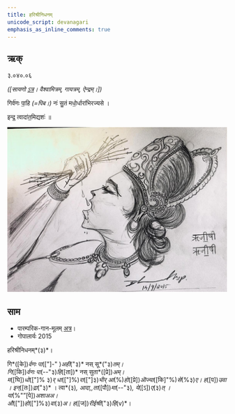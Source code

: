 ```yaml
---
title: हरिश्रीनिधनम्  
unicode_script: devanagari  
emphasis_as_inline_comments: true
---   
```


## ऋक्

३.०४०.०६

*([सायणो [ऽत्र](https://archive.org/stream/RgVedaWithSayanasCommentaryPart2/rv_sayanabhasya_part2#page/n444/mode/1up&sa=D&ust=1542406658546000)। वैश्वामित्रम्, गायत्रम्, ऐन्द्रम्।])*

गिर्व॑णः पा॒हि *(=पिब।)* नः॑ सु॒तं मधो॒र्धारा॑भिरज्यसे ।

इन्द्र॒ त्वादा॑त॒मिद्यशः॑ ॥

![](../images/indra-squeezing-soma-into-mouth.jpg)

## साम

- पारम्परिक-गान-मूलम् [अत्र](https://archive.org/stream/sAmaveda-jaiminIya-paravastu-paramparA-docs/AASHEERVACHANA%20SAAMAANI%23mode/1up&sa=D&ust=1542406658547000)।
- गोपालार्यः 2015  
<div class="audioEmbed" src="https://archive
.org/download/jaiminIya-sAma-gAna-paravastu-tradition-gopAla-2015/harishrinidhanam.mp3"></div>

हरिश्रीनिधनम्*(३)*।

गि*([के])*र्वणः पा*(["]-" )*अही*("३)* नस् सू*("३)*तम्।  
गि*([कि])*र्वणः पा*(--"३)*हि*([ता])* नस् सुता*([प्रे])*अम्।  
म*([घि])*धो*(["]% ३)*र् धा*(["]%)*रा*(["]३)*भीर् आ*(%)*हो*([प्रे])*ऒज्या*([कि]"%)*से*(%३)*ए। ह*([प])*उवा ।
इन्*([तः])*द्रा*("३)* । त्वा*(३)*, आदा,,ता*([पौ])*मा*(--"३)*, ये*([ऽ])*ए*(३)*त् ।  
या*(%"”[पे])*अशाअअ।  
औ*(["])*हो*(["]%३)*वा*(३)*अ।  ह*([ज])*रीईश्री*("३)*हि*(v)*।  